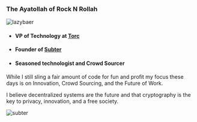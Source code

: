 ### The Ayatollah of Rock N Rollah
![lazybaer](https://s.gravatar.com/avatar/e68a8dbaf1555f955d36a12a5fd21523?s=200)

- #### VP of Technology at [Torc](https://www.opentorc.com)
- #### Founder of [Subter](https://www.subter.io)
- #### Seasoned technologist and Crowd Sourcer

While I still sling a fair amount of code for fun and profit my focus these days is on Innovation, Crowd Sourcing, and the Future of Work. 

I believe decentralized systems are the future and that cryptography is the key to privacy, innovation, and a free society.



![subter](https://user-images.githubusercontent.com/1504607/156224467-5c830bfb-1cc9-4065-92a2-517b40656714.png)

<!--
**cwdcwd/cwdcwd** is a ✨ _special_ ✨ repository because its `README.md` (this file) appears on your GitHub profile.

Here are some ideas to get you started:

- 🔭 I’m currently working on ...
- 🌱 I’m currently learning ...
- 👯 I’m looking to collaborate on ...
- 🤔 I’m looking for help with ...
- 💬 Ask me about ...
- 📫 How to reach me: ...
- 😄 Pronouns: ...
- ⚡ Fun fact: ...
-->
